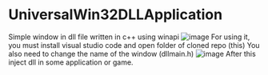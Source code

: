 # UniversalWin32DLLApplication
Simple window in dll file written in c++ using winapi
![image](https://user-images.githubusercontent.com/66429886/176441394-55a10281-c81d-4f5c-8665-c2ce2a369a9d.png)
For using it, you must install visual studio code and open folder of cloned repo (this)
You also need to change the name of the window (dllmain.h)
![image](https://user-images.githubusercontent.com/66429886/176441669-acd788fa-e253-4e13-87aa-1bf67ed5640c.png)
After this inject dll in some application or game.
